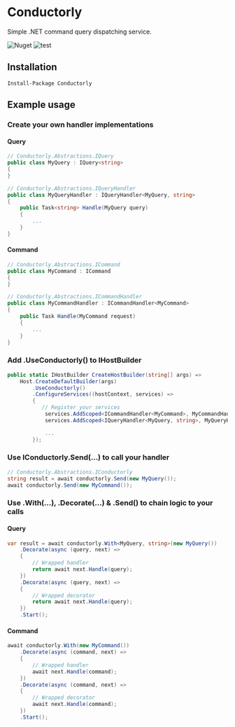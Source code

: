 # Conductorly
Simple .NET command query dispatching service.

![Nuget](https://img.shields.io/nuget/v/Conductorly)
![test](https://github.com/jasongza/Conductorly/workflows/test/badge.svg)

## Installation
```
Install-Package Conductorly
```

## Example usage

### Create your own handler implementations

#### Query
```csharp
// Conductorly.Abstractions.IQuery
public class MyQuery : IQuery<string>
{
}

// Conductorly.Abstractions.IQueryHandler
public class MyQueryHandler : IQueryHandler<MyQuery, string>
{
    public Task<string> Handle(MyQuery query)
    {
        ...
    }
}
```

#### Command
```csharp
// Conductorly.Abstractions.ICommand
public class MyCommand : ICommand
{
}

// Conductorly.Abstractions.ICommandHandler
public class MyCommandHandler : ICommandHandler<MyCommand>
{
    public Task Handle(MyCommand request)
    {
        ...
    }
}
```

### Add .UseConductorly() to IHostBuilder
```csharp 
public static IHostBuilder CreateHostBuilder(string[] args) =>
    Host.CreateDefaultBuilder(args)
        .UseConductorly()
        .ConfigureServices((hostContext, services) =>
        {
           // Register your services
            services.AddScoped<ICommandHandler<MyCommand>, MyCommandHandler>();
            services.AddScoped<IQueryHandler<MyQuery, string>, MyQueryHandler>();

            ...
        });
```

### Use IConductorly.Send(...) to call your handler
```csharp
// Conductorly.Abstractions.IConductorly
string result = await conductorly.Send(new MyQuery());
await conductorly.Send(new MyCommand());
```

### Use .With(...), .Decorate(...) & .Send() to chain logic to your calls

#### Query
```csharp
var result = await conductorly.With<MyQuery, string>(new MyQuery())
    .Decorate(async (query, next) =>
    {
        // Wrapped handler
        return await next.Handle(query);
    })
    .Decorate(async (query, next) =>
    {
        // Wrapped decorator
        return await next.Handle(query);
    })
    .Start();
```

#### Command
```csharp
await conductorly.With(new MyCommand())
    .Decorate(async (command, next) => 
    {
        // Wrapped handler
        await next.Handle(command);
    })
    .Decorate(async (command, next) =>
    {
        // Wrapped decorator
        await next.Handle(command);
    })
    .Start();
```
